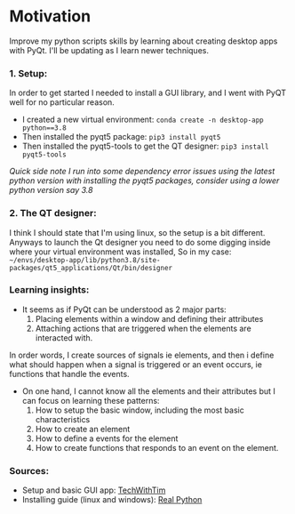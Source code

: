 # Motivation

Improve my python scripts skills by learning about creating desktop apps with PyQt.
I'll be updating as I learn newer techniques.

### 1. Setup:

In order to get started I needed to install a GUI library, and I went with PyQT well for no particular reason.

- I created a new virtual environment: `conda create -n desktop-app python==3.8`
- Then installed the pyqt5 package: `pip3 install pyqt5`
- Then installed the pyqt5-tools to get the QT designer: `pip3 install pyqt5-tools`

_Quick side note I run into some dependency error issues using the latest python version with installing the pyqt5 packages, consider using a lower python version say 3.8_

### 2. The QT designer:

I think I should state that I'm using linux, so the setup is a bit different. Anyways to launch the Qt designer you need to do some digging inside where your virtual environment was installed, 
So in my case: `~/envs/desktop-app/lib/python3.8/site-packages/qt5_applications/Qt/bin/designer`

### Learning insights:

- It seems as if PyQt can be understood as 2 major parts: 
    1. Placing elements within a window and defining their attributes 
    2. Attaching actions that are triggered when the elements are interacted with.

In order words, I create sources of signals ie elements, and then i define what should happen when a signal is triggered or an event occurs, ie functions that handle the events.

- On one hand, I cannot know all the elements and their attributes but I can focus on learning these patterns:
    1. How to setup the basic window, including the most basic characteristics
    2. How to create an element
    3. How to define a events for the element
    4. How to create functions that responds to an event on the element.

### Sources:

- Setup and basic GUI app: [TechWithTim](https://www.youtube.com/watch?v=Vde5SH8e1OQ&ab_channel=TechWithTim)
- Installing guide (linux and windows): [Real Python](https://realpython.com/qt-designer-python/#:~:text=Installing%20and%20Running%20Qt%20Designer,-There%20are%20several&text=pyqt5%20installs%20PyQt%20and%20a,lib%2Fpython3.)